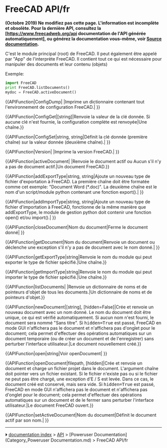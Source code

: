 # FreeCAD API/fr
**(Octobre 2019) Ne modifiez pas cette page. L'information est incomplète et obsolète. Pour la dernière API, consultez la [https://www.freecadweb.org/api documentation de l'API générée automatiquement], ou générez la documentation vous-même, voir [Source documentation](Source_documentation/fr.md).**

C\'est le module principal (root) de FreeCAD. Il peut également être appelé par \"App\" de l\'interprète FreeCAD. Il contient tout ce qui est nécessaire pour manipuler des documents et leur contenu (objets)

Exemple: 
```python
import FreeCAD
print FreeCAD.listDocuments()
mydoc = FreeCAD.activeDocument()
```


{{APIFunction|ConfigDump| |Imprime un dictionnaire contenant tout l'environnement de configuration FreeCAD.| }}


{{APIFunction|ConfigGet|[string]|Renvoie la valeur de la clé donnée. Si aucune clé n'est fournie, la configuration complète est renvoyée|Une chaîne.}}


{{APIFunction|ConfigSet|string, string|Définit la clé donnée (première chaîne) sur la valeur donnée (deuxième chaîne).| }}


{{APIFunction|Version| |Imprime la version FreeCAD.| }}


{{APIFunction|activeDocument| |Renvoie le document actif ou Aucun s'il n'y a pas de document actif.|Un document FreeCAD.}}


{{APIFunction|addExportType|string, string|Ajoute un nouveau type de fichier d'exportation à FreeCAD. La première chaîne doit être formatée comme cet exemple: "Document Word (*.doc)". La deuxième chaîne est le nom d'un script/module python contenant une fonction export().| }}


{{APIFunction|addImportType|string, string|Ajoute un nouveau type de fichier d'importation à FreeCAD, fonctionne de la même manière que addExportType, le module de gestion python doit contenir une fonction open() et/ou import().| }}


{{APIFunction|closeDocument|Nom du document|Ferme le document donné| }}


{{APIFunction|getDocument|Nom du document|Renvoie un document ou déclenche une exception s'il n'y a pas de document avec le nom donné.| }}


{{APIFunction|getExportType|string|Renvoie le nom du module qui peut exporter le type de fichier spécifié.|Une chaîne.}}


{{APIFunction|getImportType|string|Renvoie le nom du module qui peut importer le type de fichier spécifié.|Une chaîne.}}


{{APIFunction|listDocuments| |Renvoie un dictionnaire de noms et de pointeurs d'objet de tous les documents.|Un dictionnaire de noms et de pointeurs d'objet.}}


{{APIFunction|newDocument|[string], [hidden<nowiki>=</nowiki>False]|Crée et renvoie un nouveau document avec un nom donné. Le nom du document doit être unique, ce qui est vérifié automatiquement. Si aucun nom n'est fourni, le document sera nommé "Sans titre". Si <tt>hidden<nowiki>=</nowiki>True</tt> est passé, FreeCAD en mode GUI n'affichera pas le document et n'affichera pas d'onglet pour le document; cela permet d'effectuer des opérations automatiques sur un document temporaire (ou de créer un document et de l'enregistrer) sans perturber l'interface utilisateur.|Le document nouvellement créé.}}


{{APIFunction|open|string|Voir openDocument| }}


{{APIFunction|openDocument|filepath, [hidden]|Crée et renvoie un document et charge un fichier projet dans le document. L'argument chaîne doit pointer vers un fichier existant. Si le fichier n'existe pas ou si le fichier ne peut pas être chargé, une exception d'E / S est levée. Dans ce cas, le document créé est conservé, mais sera vide. Si <tt>hidden<nowiki>=</nowiki>True</tt> est passé, FreeCAD en mode GUI n'affichera pas le document et n'affichera pas d'onglet pour le document; cela permet d'effectuer des opérations automatiques sur un document et de le fermer sans perturber l'interface utilisateur.|Le document FreeCAD ouvert.}}


{{APIFunction|setActiveDocument|Nom du document|Définit le document actif par son nom.| }}



---
⏵ [documentation index](../README.md) > [API](Category_API.md) > [Poweruser Documentation](Category_Poweruser Documentation.md) > FreeCAD API/fr
